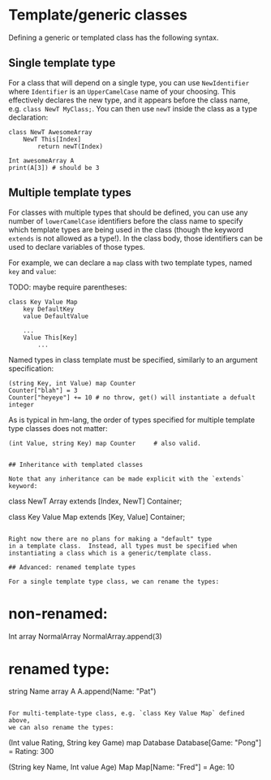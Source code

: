 # Template/generic classes

Defining a generic or templated class has the following syntax.

## Single template type

For a class that will depend on a single type, you can use 
`NewIdentifier` where `Identifier` is an `UpperCamelCase`
name of your choosing.  This effectively declares the new
type, and it appears before the class name, e.g. `class NewT MyClass;`.
You can then use `newT` inside the class as a type declaration:

```
class NewT AwesomeArray
    NewT This[Index]
        return newT(Index)

Int awesomeArray A
print(A[3]) # should be 3
```

## Multiple template types

For classes with multiple types that should be defined, you can
use any number of `lowerCamelCase` identifiers before the class name
to specify which template types are being used in the class (though
the keyword `extends` is not allowed as a type!).  In the class body,
those identifiers can be used to declare variables of those types.

For example, we can declare a `map` class with two template types,
named `key` and `value`:

TODO: maybe require parentheses:
```
class Key Value Map
    key DefaultKey
    value DefaultValue
    
    ...
    Value This[Key]
        ...
```

Named types in class template must be specified, similarly to an
argument specification:

```
(string Key, int Value) map Counter
Counter["blah"] = 3
Counter["heyeye"] += 10 # no throw, get() will instantiate a defualt integer
```

As is typical in hm-lang, the order of types specified for multiple template
type classes does not matter:

```
(int Value, string Key) map Counter     # also valid.
```
```

## Inheritance with templated classes

Note that any inheritance can be made explicit with the `extends` keyword:

```
class NewT Array extends [Index, NewT] Container;

class Key Value Map extends [Key, Value] Container;
```

Right now there are no plans for making a "default" type
in a template class.  Instead, all types must be specified when
instantiating a class which is a generic/template class.

## Advanced: renamed template types

For a single template type class, we can rename the types:

```
# non-renamed:
Int array NormalArray
NormalArray.append(3)

# renamed type:
string Name array A
A.append(Name: "Pat")
```

For multi-template-type class, e.g. `class Key Value Map` defined above,
we can also rename the types:

```
(Int value Rating, String key Game) map Database
Database[Game: "Pong"] = Rating: 300

(String key Name, Int value Age) Map
Map[Name: "Fred"] = Age: 10
